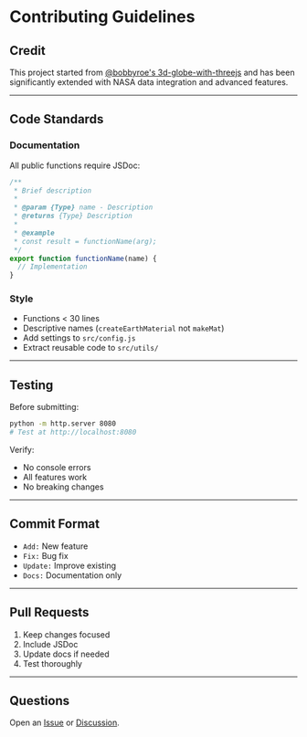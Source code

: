 # Contributing Guidelines

## Credit

This project started from [@bobbyroe's 3d-globe-with-threejs](https://github.com/bobbyroe/3d-globe-with-threejs) and has been significantly extended with NASA data integration and advanced features.

---

## Code Standards

### Documentation

All public functions require JSDoc:

```javascript
/**
 * Brief description
 * 
 * @param {Type} name - Description
 * @returns {Type} Description
 * 
 * @example
 * const result = functionName(arg);
 */
export function functionName(name) {
  // Implementation
}
```

### Style

- Functions < 30 lines
- Descriptive names (`createEarthMaterial` not `makeMat`)
- Add settings to `src/config.js`
- Extract reusable code to `src/utils/`

---

## Testing

Before submitting:

```bash
python -m http.server 8080
# Test at http://localhost:8080
```

Verify:
- No console errors
- All features work
- No breaking changes

---

## Commit Format

- `Add:` New feature
- `Fix:` Bug fix
- `Update:` Improve existing
- `Docs:` Documentation only

---

## Pull Requests

1. Keep changes focused
2. Include JSDoc
3. Update docs if needed
4. Test thoroughly

---

## Questions

Open an [Issue](https://github.com/silmoon04/3d-globe/issues) or [Discussion](https://github.com/silmoon04/3d-globe/discussions).
